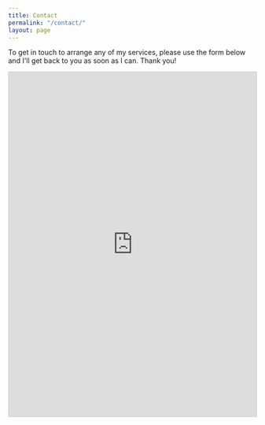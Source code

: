 ```yaml
---
title: Contact
permalink: "/contact/"
layout: page
---
```


To get in touch to arrange any of my services, please use the form below and I'll get back to you as soon as I can. Thank you!

<iframe class="airtable-embed" src="https://airtable.com/embed/appzQK60AVK3PA1ov/pag5vxgpidVZxzfPJ/form" frameborder="0" onmousewheel="" width="100%" height="700" style="background: transparent; border: 1px solid #ccc;"></iframe>